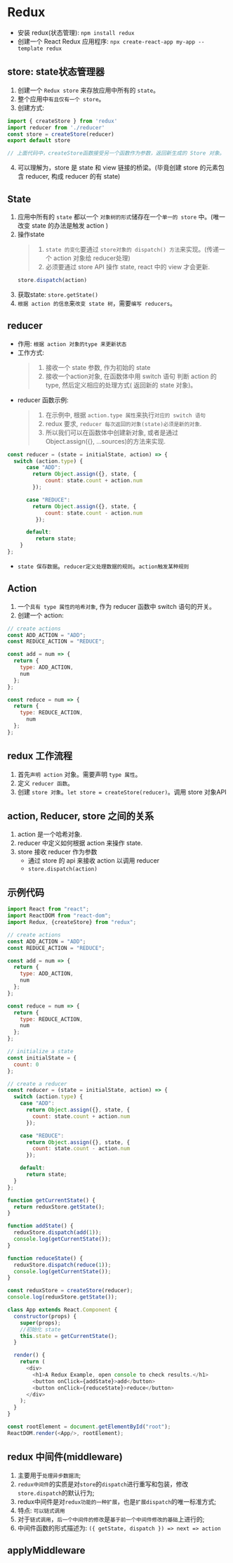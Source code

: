 # Redux
* 安装 redux(状态管理):  `npm install redux`
* 创建一个 React Redux 应用程序: `npx create-react-app my-app --template redux`


## store: state状态管理器
1. 创建一个 `Redux store` 来存放应用中所有的 `state`。
2. 整个应用中`有且仅有一个 store`。
3. 创建方式:
``` javascript
import { createStore } from 'redux'
import reducer from './reducer'
const store = createStore(reducer)
export default store

// 上面代码中，createStore函数接受另一个函数作为参数，返回新生成的 Store 对象。
```
4. 可以理解为，store 是 state 和 view 链接的桥梁。(毕竟创建 store 的元素包含 reducer, 构成 reducer 的有 state)


## State
1. 应用中所有的 `state` 都以一个 `对象树的形式`储存在一个`单一的 store` 中。(唯一改变 state 的办法是触发 action )
2. 操作state
    > 1. `state 的变化`要通过 `store对象的 dispatch() 方法`来实现。(传递一个 action 对象给 reducer处理)
    > 2. 必须要通过 store API 操作 state, react 中的 view 才会更新.
    ```javascript
    store.dispatch(action)
    ```
3. 获取state: `store.getState()`
4. `根据 action 的信息`来`改变 state 树`，需要`编写 reducers`。


## reducer
* 作用: `根据 action 对象的type 来更新状态`
* 工作方式: 
    > 1. 接收一个 state 参数, 作为初始的 state
    > 2. 接收一个action对象, 在函数体中用 switch 语句 判断 action 的type, 然后定义相应的处理方式( 返回新的 state 对象)。
* reducer 函数示例:
    > 1. 在示例中, 根据 `action.type 属性`来执行`对应的 switch 语句`
    > 2. redux 要求, `reducer 每次返回的对象(state)必须是新的对象`.
    > 3. 所以我们可以在函数体中创建新对象, 或者是通过 Object.assign({}, ...sources)的方法来实现.
```javascript
const reducer = (state = initialState, action) => {
  switch (action.type) { 
      case "ADD": 
        return Object.assign({}, state, { 
            count: state.count + action.num 
        }); 

      case "REDUCE": 
        return Object.assign({}, state, { 
            count: state.count - action.num 
         }); 

      default: 
         return state;
    }
};
```
* `state 保存数据`。`reducer定义处理数据的规则`。`action触发某种规则`


## Action
1. 一个`具有 type 属性的哈希对象`, 作为 reducer 函数中 switch 语句的开关。
2. 创建一个 action: 
```javascript
// create actions
const ADD_ACTION = "ADD";
const REDUCE_ACTION = "REDUCE";

const add = num => {
  return {
    type: ADD_ACTION,
    num
  };
};

const reduce = num => {
  return {
    type: REDUCE_ACTION,
      num
  };
}; 
```

## redux 工作流程
1. 首先`声明 action` 对象。需要声明 `type 属性`。
2. 定义 `reducer 函数`。
3. 创建 `store 对象`。`let store = createStore(reducer)`。调用 store 对象API


## action, Reducer, store 之间的关系
1. action 是一个哈希对象.
2. reducer 中定义如何根据 action 来操作 state.
3. store 接收 reducer 作为参数
   * 通过 store 的 api 来接收 action 以调用 reducer
   * ```store.dispatch(action)```


## 示例代码
```javascript
import React from "react";
import ReactDOM from "react-dom";
import Redux, {createStore} from "redux";

// create actions
const ADD_ACTION = "ADD";
const REDUCE_ACTION = "REDUCE";

const add = num => {
  return {
    type: ADD_ACTION,
    num
  };
};

const reduce = num => {
  return {
    type: REDUCE_ACTION,
    num
  };
};

// initialize a state
const initialState = {
  count: 0
};

// create a reducer
const reducer = (state = initialState, action) => {
  switch (action.type) {
    case "ADD":
      return Object.assign({}, state, {
        count: state.count + action.num
      });

    case "REDUCE":
      return Object.assign({}, state, {
        count: state.count - action.num
      });

    default:
      return state;
  }
};

function getCurrentState() {
  return reduxStore.getState();
}

function addState() {
  reduxStore.dispatch(add(1));
  console.log(getCurrentState());
}

function reduceState() {
  reduxStore.dispatch(reduce(1));
  console.log(getCurrentState());
}

const reduxStore = createStore(reducer);
console.log(reduxStore.getState());

class App extends React.Component {
  constructor(props) {
    super(props);
    //初始化 state
    this.state = getCurrentState();
  }

  render() {
    return (
      <div>
        <h1>A Redux Example, open console to check results.</h1>
        <button onClick={addState}>add</button>
        <button onClick={reduceState}>reduce</button>
      </div>
    );
  }
}

const rootElement = document.getElementById("root");
ReactDOM.render(<App/>, rootElement);
```


## redux 中间件(middleware)
1. 主要用于`处理异步数据流`;
2. `redux中间件`的实质是对`store`的`dispatch`进行重写和包装，修改`store.dispatch`的默认行为;
3. redux中间件是对`redux功能的一种扩展`，也是`扩展dispatch`的唯一标准方式;
4. 特点: `可以链式调用`
5. 对于`链式调用`，`后一个中间件的修改`是`基于前一个中间件修改的基础`上进行的;
6. 中间件函数的形式描述为: `({ getState, dispatch }) => next => action`


## applyMiddleware
